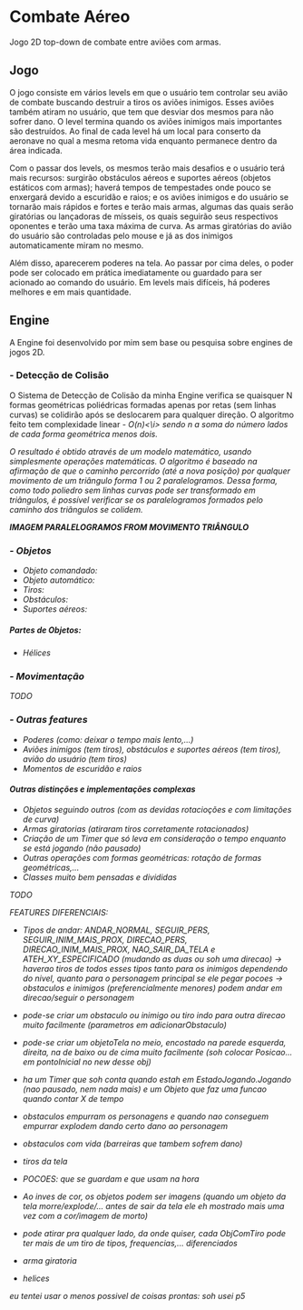 # Combate Aéreo
Jogo 2D top-down de combate entre aviões com armas.

## Jogo

O jogo consiste em vários levels em que o usuário tem controlar seu avião de combate buscando destruir a tiros os aviões inimigos. Esses aviões também atiram no usuário, que tem que desviar dos mesmos para não sofrer dano. O level termina quando os aviões inimigos mais importantes são destruídos. Ao final de cada level há um local para conserto da aeronave no qual a mesma retoma vida enquanto permanece dentro da área indicada.

Com o passar dos levels, os mesmos terão mais desafios e o usuário terá mais recursos: surgirão obstáculos aéreos e suportes aéreos (objetos estáticos com armas); haverá tempos de tempestades onde pouco se enxergará devido a escuridão e raios; e os aviões inimigos e do usuário se tornarão mais rápidos e fortes e terão mais armas, algumas das quais serão giratórias ou lançadoras de mísseis, os quais seguirão seus respectivos oponentes e terão uma taxa máxima de curva. As armas giratórias do avião do usuário são controladas pelo mouse e já as dos inimigos automaticamente miram no mesmo.

Além disso, aparecerem poderes na tela. Ao passar por cima deles, o poder pode ser colocado em prática imediatamente ou guardado para ser acionado ao comando do usuário. Em levels mais difíceis, há poderes melhores e em mais quantidade.
<br/>

## Engine
A Engine foi desenvolvido por mim sem base ou pesquisa sobre engines de jogos 2D.

### - Detecção de Colisão
O Sistema de Detecção de Colisão da minha Engine verifica se quaisquer N formas geométricas poliédricas formadas apenas por retas (sem linhas curvas) se colidirão após se deslocarem para qualquer direção. O algoritmo feito tem complexidade linear - <i>O(n)<\i> sendo <i>n</i> a soma do número lados de cada forma geométrica menos dois.

O resultado é obtido através de um modelo matemático, usando simplesmente operações matemáticas. O algoritmo é baseado na afirmação de que o caminho percorrido (até a nova posição) por qualquer movimento de um triângulo forma 1 ou 2 paralelogramos. Dessa forma, como todo poliedro sem linhas curvas pode ser transformado em triângulos, é possível verificar se os paralelogramos formados pelo caminho dos triângulos se colidem.

<b>IMAGEM PARALELOGRAMOS FROM MOVIMENTO TRIÂNGULO</b>

### - Objetos
* Objeto comandado:
* Objeto automático:
* Tiros:
* Obstáculos:
* Suportes aéreos:
##### Partes de Objetos:
* Hélices

### - Movimentação
TODO

### - Outras features
 - Poderes (como: deixar o tempo mais lento,...)
 - Aviões inimigos (tem tiros), obstáculos e suportes aéreos (tem tiros), avião do usuário (tem tiros)
 - Momentos de escuridão e raios

#### Outras distinções e implementações complexas
 - Objetos seguindo outros (com as devidas rotacioções e com limitações de curva)
 - Armas giratorias (atiraram tiros corretamente rotacionados)
 - Criação de um Timer que só leva em consideração o tempo enquanto se está jogando (não pausado)
 - Outras operações com formas geométricas: rotação de formas geométricas,...
 - Classes muito bem pensadas e divididas



TODO


FEATURES DIFERENCIAIS:
 - Tipos de andar: ANDAR_NORMAL, SEGUIR_PERS, SEGUIR_INIM_MAIS_PROX, DIRECAO_PERS, DIRECAO_INIM_MAIS_PROX, NAO_SAIR_DA_TELA e ATEH_XY_ESPECIFICADO (mudando as duas ou soh uma direcao)
    -> haverao tiros de todos esses tipos tanto para os inimigos dependendo do nivel, quanto para o personagem principal se ele pegar pocoes
    -> obstaculos e inimigos (preferencialmente menores) podem andar em direcao/seguir o personagem
 - pode-se criar um obstaculo ou inimigo ou tiro indo para outra direcao muito facilmente (parametros em adicionarObstaculo)
 - pode-se criar um objetoTela no meio, encostado na parede esquerda, direita, na de baixo ou de cima muito facilmente (soh colocar Posicao... em pontoInicial no new desse obj)
 - ha um Timer que soh conta quando estah em EstadoJogando.Jogando (nao pausado, nem nada mais) e um Objeto que faz uma funcao quando contar X de tempo
 - obstaculos empurram os personagens e quando nao conseguem empurrar explodem dando certo dano ao personagem
 - obstaculos com vida (barreiras que tambem sofrem dano)
 - tiros da tela
 - POCOES: que se guardam e que usam na hora
 - Ao inves de cor, os objetos podem ser imagens (quando um objeto da tela morre/explode/... antes de sair da tela ele eh mostrado mais uma vez com a cor/imagem de morto)

 - pode atirar pra qualquer lado, da onde quiser, cada ObjComTiro pode ter mais de um tiro de tipos, frequencias,... diferenciados
 - arma giratoria
 - helices

eu tentei usar o menos possivel de coisas prontas: soh usei p5
